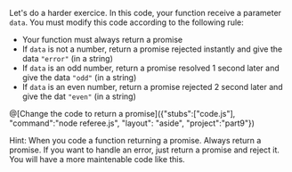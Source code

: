Let's do a harder exercice. In this code, your function receive a parameter `data`. You must modify this code according to the following rule:
 * Your function must always return a promise
 * If `data` is not a number, return a promise rejected instantly and give the data `"error"` (in a string)
 * If `data` is an odd number, return a promise resolved 1 second later and give the data `"odd"` (in a string)
 * If `data` is an even number, return a promise rejected 2 second later and give the dat `"even"` (in a string)

@[Change the code to return a promise]({"stubs":["code.js"], "command":"node referee.js", "layout": "aside", "project":"part9"})

Hint: When you code a function returning a promise. Always return a promise. If you want to handle an error, just return a promise and reject it. You will have a more maintenable code like this.